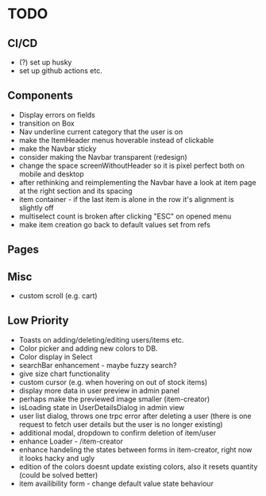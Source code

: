 # TODO

## CI/CD

- (?) set up husky
- set up github actions etc.

## Components

- Display errors on fields
- transition on Box
- Nav underline current category that the user is on
- make the ItemHeader menus hoverable instead of clickable
- make the Navbar sticky
- consider making the Navbar transparent (redesign)
- change the space screenWithoutHeader so it is pixel perfect both on mobile and desktop
- after rethinking and reimplementing the Navbar have a look at item page at the right section and its spacing
- item container - if the last item is alone in the row it's alignment is slightly off
- multiselect count is broken after clicking "ESC" on opened menu
- make item creation go back to default values set from refs

## Pages

## Misc

- custom scroll (e.g. cart)

## Low Priority

- Toasts on adding/deleting/editing users/items etc.
- Color picker and adding new colors to DB.
- Color display in Select
- searchBar enhancement - maybe fuzzy search?
- give size chart functionality
- custom cursor (e.g. when hovering on out of stock items)
- display more data in user preview in admin panel
- perhaps make the previewed image smaller (item-creator)
- isLoading state in UserDetailsDialog in admin view
- user list dialog, throws one trpc error after deleting a user (there is one request to fetch user details but the user is no longer existing)
- additional modal, dropdown to confirm deletion of item/user
- enhance Loader - /item-creator
- enhance handeling the states between forms in item-creator, right now it looks hacky and ugly
- edition of the colors doesnt update existing colors, also it resets quantity (could be solved better)
- item availibility form - change default value state behaviour
